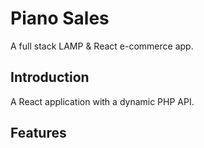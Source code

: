 # Piano Sales

A full stack LAMP & React e-commerce app.

## Introduction

A React application with a dynamic PHP API.


## Features

